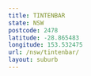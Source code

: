 ```yaml
---
title: TINTENBAR
state: NSW
postcode: 2478
latitude: -28.865483
longitude: 153.532475
url: /nsw/tintenbar/
layout: suburb
---
```

